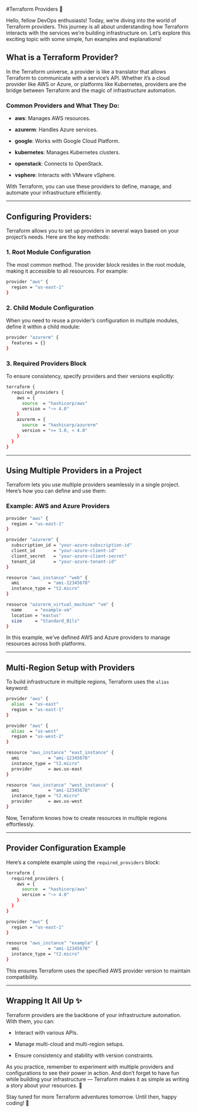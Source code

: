 #Terraform Providers 🎉

Hello, fellow DevOps enthusiasts! Today, we’re diving into the world of Terraform providers. This journey is all about understanding how Terraform interacts with the services we’re building infrastructure on. Let’s explore this exciting topic with some simple, fun examples and explanations!

## What is a Terraform Provider?

In the Terraform universe, a provider is like a translator that allows Terraform to communicate with a service’s API. Whether it’s a cloud provider like AWS or Azure, or platforms like Kubernetes, providers are the bridge between Terraform and the magic of infrastructure automation.

### Common Providers and What They Do:

-   **aws**: Manages AWS resources.
    
-   **azurerm**: Handles Azure services.
    
-   **google**: Works with Google Cloud Platform.
    
-   **kubernetes**: Manages Kubernetes clusters.
    
-   **openstack**: Connects to OpenStack.
    
-   **vsphere**: Interacts with VMware vSphere.
    

With Terraform, you can use these providers to define, manage, and automate your infrastructure efficiently.

----------

## Configuring Providers:

Terraform allows you to set up providers in several ways based on your project’s needs. Here are the key methods:

### 1. **Root Module Configuration**

The most common method. The provider block resides in the root module, making it accessible to all resources. For example:

```bash
provider "aws" {
  region = "us-east-1"
}

```

### 2. **Child Module Configuration**

When you need to reuse a provider’s configuration in multiple modules, define it within a child module:

```bash
provider "azurerm" {
  features = {}
}

```

### 3. **Required Providers Block**

To ensure consistency, specify providers and their versions explicitly:

```bash
terraform {
  required_providers {
    aws = {
      source  = "hashicorp/aws"
      version = "~> 4.0"
    }
    azurerm = {
      source  = "hashicorp/azurerm"
      version = ">= 3.0, < 4.0"
    }
  }
}

```

----------

## Using Multiple Providers in a Project

Terraform lets you use multiple providers seamlessly in a single project. Here’s how you can define and use them:

### Example: AWS and Azure Providers

```bash
provider "aws" {
  region = "us-east-1"
}

provider "azurerm" {
  subscription_id = "your-azure-subscription-id"
  client_id       = "your-azure-client-id"
  client_secret   = "your-azure-client-secret"
  tenant_id       = "your-azure-tenant-id"
}

resource "aws_instance" "web" {
  ami           = "ami-12345678"
  instance_type = "t2.micro"
}

resource "azurerm_virtual_machine" "vm" {
  name     = "example-vm"
  location = "eastus"
  size     = "Standard_B1ls"
}

```

In this example, we’ve defined AWS and Azure providers to manage resources across both platforms.

----------

## Multi-Region Setup with Providers

To build infrastructure in multiple regions, Terraform uses the `alias` keyword:

```bash
provider "aws" {
  alias  = "us-east"
  region = "us-east-1"
}

provider "aws" {
  alias  = "us-west"
  region = "us-west-2"
}

resource "aws_instance" "east_instance" {
  ami           = "ami-12345678"
  instance_type = "t2.micro"
  provider      = aws.us-east
}

resource "aws_instance" "west_instance" {
  ami           = "ami-12345678"
  instance_type = "t2.micro"
  provider      = aws.us-west
}

```

Now, Terraform knows how to create resources in multiple regions effortlessly.

----------

## Provider Configuration Example

Here’s a complete example using the `required_providers` block:

```bash
terraform {
  required_providers {
    aws = {
      source  = "hashicorp/aws"
      version = "~> 4.0"
    }
  }
}

provider "aws" {
  region = "us-east-1"
}

resource "aws_instance" "example" {
  ami           = "ami-12345678"
  instance_type = "t2.micro"
}

```

This ensures Terraform uses the specified AWS provider version to maintain compatibility.

----------

## Wrapping It All Up ✨

Terraform providers are the backbone of your infrastructure automation. With them, you can:

-   Interact with various APIs.
    
-   Manage multi-cloud and multi-region setups.
    
-   Ensure consistency and stability with version constraints.
    

As you practice, remember to experiment with multiple providers and configurations to see their power in action. And don’t forget to have fun while building your infrastructure — Terraform makes it as simple as writing a story about your resources. 🌟

Stay tuned for more Terraform adventures tomorrow. Until then, happy coding! 🚀
